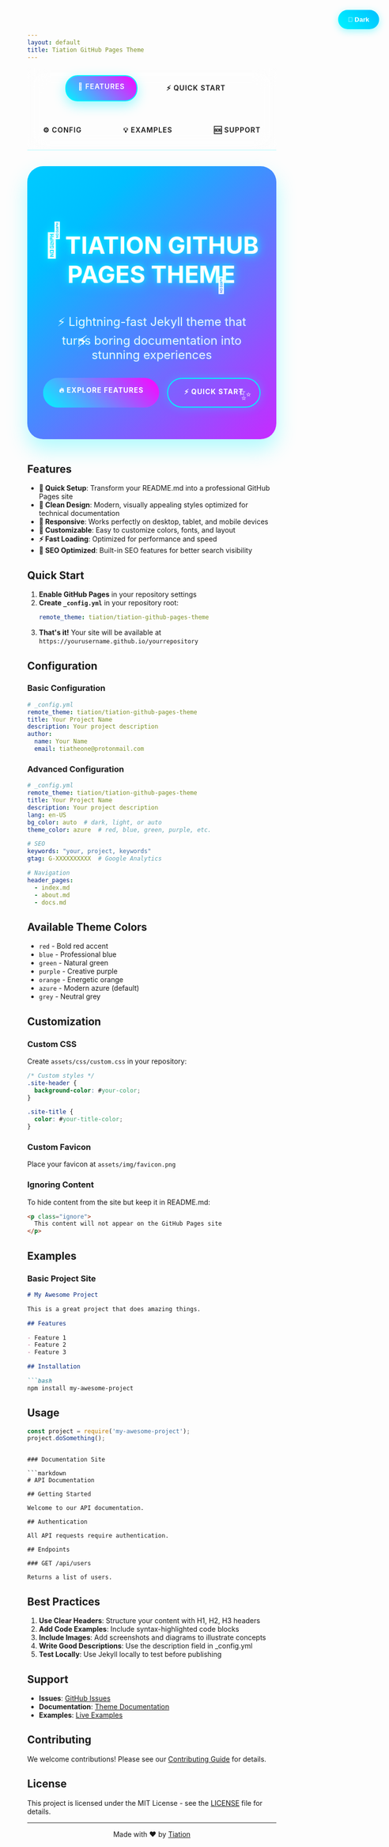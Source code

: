 ```yaml
---
layout: default
title: Tiation GitHub Pages Theme
---
```


<button class="theme-toggle" onclick="toggleTheme()">
  <span id="theme-icon">🌙</span> <span id="theme-text">Dark</span>
</button>

<div class="particles" id="particles"></div>

<nav class="fun-menu">
  <div class="menu-container">
    <a href="#features" class="menu-item active">🚀 Features</a>
    <a href="#quick-start" class="menu-item">⚡ Quick Start</a>
    <a href="#configuration" class="menu-item">⚙️ Config</a>
    <a href="#examples" class="menu-item">💡 Examples</a>
    <a href="#support" class="menu-item">🆘 Support</a>
  </div>
</nav>

<div class="hero-section">
  <div class="hero-content">
    <h1 class="glitch" data-text="Tiation GitHub Pages Theme">🚀 Tiation GitHub Pages Theme</h1>
    <p class="hero-subtitle">⚡ Lightning-fast Jekyll theme that turns boring documentation into stunning experiences</p>
    <div class="hero-buttons">
      <a href="#features" class="btn btn-primary pulse">🔥 Explore Features</a>
      <a href="#quick-start" class="btn btn-secondary">⚡ Quick Start</a>
    </div>
  </div>
  <div class="hero-animation">
    <div class="floating-icons">
      <div class="icon">🎨</div>
      <div class="icon">⚡</div>
      <div class="icon">🚀</div>
      <div class="icon">✨</div>
    </div>
  </div>
</div>

<style>
:root {
  --primary-cyan: #00f5ff;
  --secondary-cyan: #00bfff;
  --accent-pink: #ff00ff;
  --accent-lime: #00ff00;
  --dark-bg: #0a0a0a;
  --dark-surface: #1a1a1a;
  --light-bg: #ffffff;
  --light-surface: #f8f9fa;
  --text-light: #ffffff;
  --text-dark: #333333;
}

[data-theme="dark"] {
  --bg-color: var(--dark-bg);
  --surface-color: var(--dark-surface);
  --text-color: var(--text-light);
  --menu-bg: rgba(26, 26, 26, 0.95);
  --menu-text: var(--text-light);
}

[data-theme="light"] {
  --bg-color: var(--light-bg);
  --surface-color: var(--light-surface);
  --text-color: var(--text-dark);
  --menu-bg: rgba(255, 255, 255, 0.95);
  --menu-text: var(--text-dark);
}

body {
  background: var(--bg-color);
  color: var(--text-color);
  transition: all 0.3s ease;
}

.theme-toggle {
  position: fixed;
  top: 20px;
  right: 20px;
  z-index: 2000;
  background: linear-gradient(45deg, var(--primary-cyan), var(--secondary-cyan));
  border: none;
  border-radius: 50px;
  padding: 12px 20px;
  color: white;
  font-weight: bold;
  cursor: pointer;
  transition: all 0.3s ease;
  box-shadow: 0 4px 15px rgba(0, 245, 255, 0.4);
}

.theme-toggle:hover {
  transform: scale(1.05);
  box-shadow: 0 6px 20px rgba(0, 245, 255, 0.6);
}

.hero-section {
  background: linear-gradient(135deg, 
    var(--primary-cyan) 0%, 
    var(--secondary-cyan) 25%, 
    var(--accent-pink) 50%, 
    var(--accent-lime) 75%, 
    var(--primary-cyan) 100%);
  background-size: 400% 400%;
  animation: gradientShift 8s ease infinite;
  color: white;
  padding: 4rem 2rem;
  text-align: center;
  border-radius: 2rem;
  margin-bottom: 3rem;
  position: relative;
  overflow: hidden;
  box-shadow: 0 20px 40px rgba(0, 245, 255, 0.3);
}

@keyframes gradientShift {
  0% { background-position: 0% 50%; }
  50% { background-position: 100% 50%; }
  100% { background-position: 0% 50%; }
}

.glitch {
  font-size: 3rem;
  font-weight: bold;
  text-transform: uppercase;
  position: relative;
  display: inline-block;
  animation: glitch 2s infinite, neonGlow 3s ease-in-out infinite;
  text-shadow: 0 0 10px rgba(0, 245, 255, 0.8);
}

@keyframes glitch {
  0%, 100% { transform: translate(0); }
  10% { transform: translate(-2px, -2px); }
  20% { transform: translate(2px, 2px); }
  30% { transform: translate(-2px, 2px); }
  40% { transform: translate(2px, -2px); }
  50% { transform: translate(-2px, -2px); }
  60% { transform: translate(2px, 2px); }
  70% { transform: translate(-2px, 2px); }
  80% { transform: translate(2px, -2px); }
  90% { transform: translate(-2px, -2px); }
}

@keyframes neonGlow {
  0%, 100% { text-shadow: 0 0 10px rgba(0, 245, 255, 0.8), 0 0 20px rgba(0, 245, 255, 0.6), 0 0 30px rgba(0, 245, 255, 0.4); }
  50% { text-shadow: 0 0 20px rgba(255, 0, 255, 0.8), 0 0 30px rgba(255, 0, 255, 0.6), 0 0 40px rgba(255, 0, 255, 0.4); }
}

.hero-subtitle {
  font-size: 1.5rem;
  margin: 1rem 0 2rem;
  opacity: 0.9;
  text-shadow: 0 0 5px rgba(0, 245, 255, 0.5);
}

.hero-buttons {
  display: flex;
  gap: 1rem;
  justify-content: center;
  flex-wrap: wrap;
}

.btn {
  display: inline-block;
  padding: 1rem 2rem;
  text-decoration: none;
  border-radius: 50px;
  font-weight: bold;
  transition: all 0.3s ease;
  border: none;
  cursor: pointer;
  position: relative;
  overflow: hidden;
  text-transform: uppercase;
  letter-spacing: 1px;
}

.btn-primary {
  background: linear-gradient(45deg, var(--primary-cyan), var(--accent-pink));
  color: white;
  box-shadow: 0 0 20px rgba(0, 245, 255, 0.5);
}

.btn-secondary {
  background: transparent;
  color: white;
  border: 2px solid var(--primary-cyan);
  box-shadow: 0 0 20px rgba(0, 245, 255, 0.3);
}

.btn:hover {
  transform: translateY(-3px) scale(1.05);
  box-shadow: 0 15px 30px rgba(0, 245, 255, 0.6);
}

.btn-primary:hover {
  background: linear-gradient(45deg, var(--accent-lime), var(--primary-cyan));
}

.btn-secondary:hover {
  background: linear-gradient(45deg, var(--primary-cyan), var(--accent-pink));
  border-color: var(--accent-pink);
}

.pulse {
  animation: pulse 2s infinite;
}

@keyframes pulse {
  0% { box-shadow: 0 0 0 0 rgba(0, 245, 255, 0.7); }
  70% { box-shadow: 0 0 0 10px rgba(0, 245, 255, 0); }
  100% { box-shadow: 0 0 0 0 rgba(0, 245, 255, 0); }
}

.floating-icons {
  position: absolute;
  top: 0;
  left: 0;
  width: 100%;
  height: 100%;
  pointer-events: none;
}

.icon {
  position: absolute;
  font-size: 2rem;
  animation: float 6s ease-in-out infinite;
  filter: drop-shadow(0 0 10px rgba(0, 245, 255, 0.8));
}

.icon:nth-child(1) { top: 20%; left: 10%; animation-delay: 0s; }
.icon:nth-child(2) { top: 60%; left: 20%; animation-delay: 2s; }
.icon:nth-child(3) { top: 40%; right: 20%; animation-delay: 4s; }
.icon:nth-child(4) { top: 80%; right: 10%; animation-delay: 6s; }

@keyframes float {
  0%, 100% { transform: translateY(0px) rotate(0deg); }
  50% { transform: translateY(-20px) rotate(180deg); }
}

.fun-menu {
  position: sticky;
  top: 0;
  background: var(--menu-bg);
  backdrop-filter: blur(20px);
  border-bottom: 1px solid rgba(0, 245, 255, 0.3);
  z-index: 1000;
  padding: 1rem 0;
  margin-bottom: 2rem;
}

.menu-container {
  display: flex;
  justify-content: center;
  gap: 2rem;
  flex-wrap: wrap;
}

.menu-item {
  padding: 0.8rem 1.5rem;
  text-decoration: none;
  color: var(--menu-text);
  border-radius: 25px;
  transition: all 0.3s ease;
  font-weight: 600;
  text-transform: uppercase;
  letter-spacing: 1px;
  position: relative;
  border: 2px solid transparent;
}

.menu-item:hover, .menu-item.active {
  background: linear-gradient(45deg, var(--primary-cyan), var(--accent-pink));
  color: white;
  transform: translateY(-2px);
  box-shadow: 0 8px 25px rgba(0, 245, 255, 0.4);
  border-color: var(--primary-cyan);
}

.menu-item:before {
  content: '';
  position: absolute;
  top: -2px;
  left: -2px;
  right: -2px;
  bottom: -2px;
  background: linear-gradient(45deg, var(--primary-cyan), var(--accent-pink), var(--accent-lime));
  border-radius: 25px;
  z-index: -1;
  opacity: 0;
  transition: opacity 0.3s ease;
}

.menu-item:hover:before {
  opacity: 1;
}

.feature-grid {
  display: grid;
  grid-template-columns: repeat(auto-fit, minmax(300px, 1fr));
  gap: 2rem;
  margin: 3rem 0;
}

.feature-card {
  background: var(--surface-color);
  padding: 2rem;
  border-radius: 1rem;
  border: 2px solid transparent;
  transition: all 0.3s ease;
  position: relative;
  overflow: hidden;
}

.feature-card:hover {
  transform: translateY(-10px);
  border-color: var(--primary-cyan);
  box-shadow: 0 20px 40px rgba(0, 245, 255, 0.3);
}

.feature-card:before {
  content: '';
  position: absolute;
  top: 0;
  left: -100%;
  width: 100%;
  height: 100%;
  background: linear-gradient(90deg, transparent, rgba(0, 245, 255, 0.1), transparent);
  transition: left 0.5s ease;
}

.feature-card:hover:before {
  left: 100%;
}

@media (max-width: 768px) {
  .glitch { font-size: 2rem; }
  .menu-container { gap: 1rem; }
  .feature-grid { grid-template-columns: 1fr; }
}

.particles {
  position: fixed;
  top: 0;
  left: 0;
  width: 100%;
  height: 100%;
  pointer-events: none;
  z-index: -1;
}

.particle {
  position: absolute;
  width: 2px;
  height: 2px;
  background: var(--primary-cyan);
  border-radius: 50%;
  animation: particle-float 20s linear infinite;
}

@keyframes particle-float {
  0% { transform: translateY(100vh) rotate(0deg); opacity: 0; }
  10% { opacity: 1; }
  90% { opacity: 1; }
  100% { transform: translateY(-100vh) rotate(360deg); opacity: 0; }
}
</style>

## Features

- **🚀 Quick Setup**: Transform your README.md into a professional GitHub Pages site
- **🎨 Clean Design**: Modern, visually appealing styles optimized for technical documentation
- **📱 Responsive**: Works perfectly on desktop, tablet, and mobile devices
- **🔧 Customizable**: Easy to customize colors, fonts, and layout
- **⚡ Fast Loading**: Optimized for performance and speed
- **🎯 SEO Optimized**: Built-in SEO features for better search visibility

## Quick Start

1. **Enable GitHub Pages** in your repository settings
2. **Create `_config.yml`** in your repository root:
   ```yaml
   remote_theme: tiation/tiation-github-pages-theme
   ```
3. **That's it!** Your site will be available at `https://yourusername.github.io/yourrepository`

## Configuration

### Basic Configuration

```yaml
# _config.yml
remote_theme: tiation/tiation-github-pages-theme
title: Your Project Name
description: Your project description
author:
  name: Your Name
  email: tiatheone@protonmail.com
```

### Advanced Configuration

```yaml
# _config.yml
remote_theme: tiation/tiation-github-pages-theme
title: Your Project Name
description: Your project description
lang: en-US
bg_color: auto  # dark, light, or auto
theme_color: azure  # red, blue, green, purple, etc.

# SEO
keywords: "your, project, keywords"
gtag: G-XXXXXXXXXX  # Google Analytics

# Navigation
header_pages:
  - index.md
  - about.md
  - docs.md
```

## Available Theme Colors

- `red` - Bold red accent
- `blue` - Professional blue
- `green` - Natural green
- `purple` - Creative purple
- `orange` - Energetic orange
- `azure` - Modern azure (default)
- `grey` - Neutral grey

## Customization

### Custom CSS

Create `assets/css/custom.css` in your repository:

```css
/* Custom styles */
.site-header {
  background-color: #your-color;
}

.site-title {
  color: #your-title-color;
}
```

### Custom Favicon

Place your favicon at `assets/img/favicon.png`

### Ignoring Content

To hide content from the site but keep it in README.md:

```html
<p class="ignore">
  This content will not appear on the GitHub Pages site
</p>
```

## Examples

### Basic Project Site

```markdown
# My Awesome Project

This is a great project that does amazing things.

## Features

- Feature 1
- Feature 2
- Feature 3

## Installation

```bash
npm install my-awesome-project
```

## Usage

```javascript
const project = require('my-awesome-project');
project.doSomething();
```
```

### Documentation Site

```markdown
# API Documentation

## Getting Started

Welcome to our API documentation.

## Authentication

All API requests require authentication.

## Endpoints

### GET /api/users

Returns a list of users.
```

## Best Practices

1. **Use Clear Headers**: Structure your content with H1, H2, H3 headers
2. **Add Code Examples**: Include syntax-highlighted code blocks
3. **Include Images**: Add screenshots and diagrams to illustrate concepts
4. **Write Good Descriptions**: Use the description field in _config.yml
5. **Test Locally**: Use Jekyll locally to test before publishing

## Support

- **Issues**: [GitHub Issues](https://github.com/tiation/tiation-github-pages-theme/issues)
- **Documentation**: [Theme Documentation](https://github.com/tiation/tiation-github-pages-theme/wiki)
- **Examples**: [Live Examples](https://github.com/tiation/tiation-github-pages-theme/examples)

## Contributing

We welcome contributions! Please see our [Contributing Guide](CONTRIBUTING.md) for details.

## License

This project is licensed under the MIT License - see the [LICENSE](LICENSE) file for details.

---

<div align="center">
  Made with ❤️ by <a href="https://github.com/tiation">Tiation</a>
</div>

<script>
// Theme toggle functionality
function toggleTheme() {
  const body = document.body;
  const themeIcon = document.getElementById('theme-icon');
  const themeText = document.getElementById('theme-text');
  
  const currentTheme = body.getAttribute('data-theme') || 'light';
  const newTheme = currentTheme === 'light' ? 'dark' : 'light';
  
  body.setAttribute('data-theme', newTheme);
  localStorage.setItem('theme', newTheme);
  
  if (newTheme === 'dark') {
    themeIcon.textContent = '☀️';
    themeText.textContent = 'Light';
  } else {
    themeIcon.textContent = '🌙';
    themeText.textContent = 'Dark';
  }
}

// Initialize theme on page load
document.addEventListener('DOMContentLoaded', function() {
  const savedTheme = localStorage.getItem('theme') || 'light';
  document.body.setAttribute('data-theme', savedTheme);
  
  const themeIcon = document.getElementById('theme-icon');
  const themeText = document.getElementById('theme-text');
  
  if (savedTheme === 'dark') {
    themeIcon.textContent = '☀️';
    themeText.textContent = 'Light';
  } else {
    themeIcon.textContent = '🌙';
    themeText.textContent = 'Dark';
  }
  
  // Create floating particles
  createParticles();
  
  // Smooth scrolling for menu items
  const menuItems = document.querySelectorAll('.menu-item');
  menuItems.forEach(item => {
    item.addEventListener('click', function(e) {
      e.preventDefault();
      const targetId = this.getAttribute('href').substring(1);
      const targetElement = document.getElementById(targetId);
      
      if (targetElement) {
        targetElement.scrollIntoView({ behavior: 'smooth' });
      }
      
      // Update active state
      menuItems.forEach(nav => nav.classList.remove('active'));
      this.classList.add('active');
    });
  });
  
  // Intersection Observer for menu highlighting
  const sections = document.querySelectorAll('h2[id]');
  const observer = new IntersectionObserver((entries) => {
    entries.forEach(entry => {
      if (entry.isIntersecting) {
        const id = entry.target.getAttribute('id');
        menuItems.forEach(nav => nav.classList.remove('active'));
        const activeNav = document.querySelector(`[href="#${id}"]`);
        if (activeNav) activeNav.classList.add('active');
      }
    });
  }, { threshold: 0.5 });
  
  sections.forEach(section => observer.observe(section));
});

// Create floating particles
function createParticles() {
  const particlesContainer = document.getElementById('particles');
  const particleCount = 50;
  
  for (let i = 0; i < particleCount; i++) {
    const particle = document.createElement('div');
    particle.className = 'particle';
    particle.style.left = Math.random() * 100 + '%';
    particle.style.animationDelay = Math.random() * 20 + 's';
    particle.style.animationDuration = (Math.random() * 10 + 10) + 's';
    particlesContainer.appendChild(particle);
  }
}

// Add some interactive effects
document.addEventListener('mousemove', function(e) {
  const particles = document.querySelectorAll('.particle');
  const mouseX = e.clientX / window.innerWidth;
  const mouseY = e.clientY / window.innerHeight;
  
  particles.forEach((particle, index) => {
    const speed = (index % 5 + 1) * 0.1;
    const x = (mouseX - 0.5) * speed * 20;
    const y = (mouseY - 0.5) * speed * 20;
    particle.style.transform = `translate(${x}px, ${y}px)`;
  });
});
</script>
